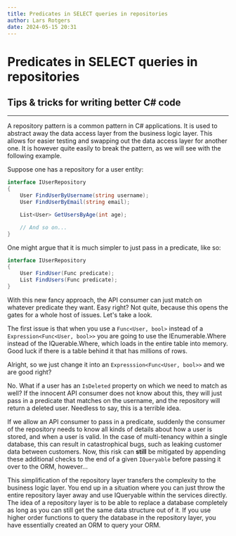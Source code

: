 ```yaml
---
title: Predicates in SELECT queries in repositories
author: Lars Rotgers
date: 2024-05-15 20:31
---
```


# Predicates in SELECT queries in repositories

## Tips & tricks for writing better C# code

---

A repository pattern is a common pattern in C# applications. It is used to abstract away the data access layer from the business logic layer. This allows for easier testing and swapping out the data access layer for another one. It is however quite easily to break the pattern, as we will see with the following example. 

Suppose one has a repository for a user entity: 

```cs
interface IUserRepository 
{
    User FindUserByUsername(string username);
    User FindUserByEmail(string email);

    List<User> GetUsersByAge(int age);

    // And so on...
}
```

One might argue that it is much simpler to just pass in a predicate, like so: 

```cs
interface IUserRepository
{
    User FindUser(Func predicate);
    List FindUsers(Func predicate);
}
```

With this new fancy approach, the API consumer can just match on whatever predicate they want. Easy right? Not quite, because this opens the gates for a whole host of issues. Let's take a look. 

The first issue is that when you use a `Func<User, bool>` instead of a `Expression<Func<User, bool>>` you are going to use the IEnumerable.Where instead of the IQuerable.Where, which loads in the entire table into memory. Good luck if there is a table behind it that has millions of rows. 

Alright, so we just change it into an `Expresssion<Func<User, bool>>` and we are good right? 

No. What if a user has an `IsDeleted` property on which we need to match as well? If the innocent API consumer does not know about this, they will just pass in a predicate that matches on the username, and the repository will return a deleted user. Needless to say, this is a terrible idea. 

If we allow an API consumer to pass in a predicate, suddenly the consumer of the repository needs to know all kinds of details about how a user is stored, and when a user is valid. In the case of multi-tenancy within a single database, this can result in catastrophical bugs, such as leaking customer data between customers. Now, this risk can **still** be mitigated by appending these additional checks to the end of a given `IQueryable` before passing it over to the ORM, however... 

This simplification of the repository layer transfers the complexity to the business logic layer. You end up in a situation where you can just throw the entire repository layer away and use IQueryable within the services directly. The idea of a repository layer is to be able to replace a database completely as long as you can still get the same data structure out of it. If you use higher order functions to query the database in the repository layer, you have essentially created an ORM to query your ORM. 